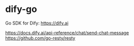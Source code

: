 # dify-go
Go SDK for Dify: https://dify.ai

https://docs.dify.ai/api-reference/chat/send-chat-message
https://github.com/go-resty/resty